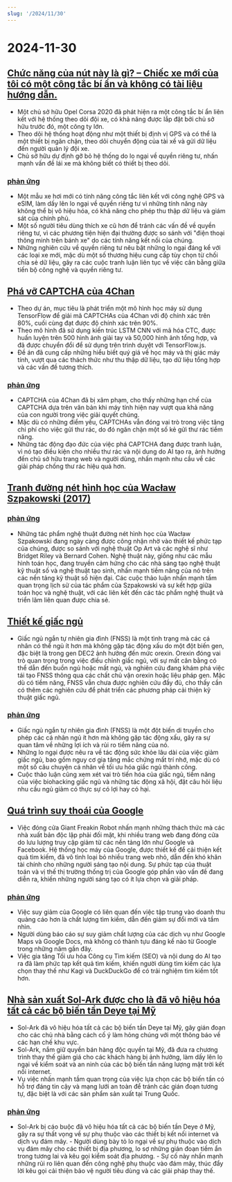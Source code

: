 ```yaml
---
slug: '/2024/11/30'
---
```


# 2024-11-30

## [Chức năng của nút này là gì? – Chiếc xe mới của tôi có một công tắc bí ẩn và không có tài liệu hướng dẫn.](https://blog.koenvh.nl/what-does-this-button-do-cm42u2oi7000a09l42f54g2pr)

- Một chủ sở hữu Opel Corsa 2020 đã phát hiện ra một công tắc bí ẩn liên kết với hệ thống theo dõi đội xe, có khả năng được lắp đặt bởi chủ sở hữu trước đó, một công ty lớn.
- Theo dõi hệ thống hoạt động như một thiết bị định vị GPS và có thể là một thiết bị ngăn chặn, theo dõi chuyển động của tài xế và gửi dữ liệu đến người quản lý đội xe.
- Chủ sở hữu dự định gỡ bỏ hệ thống do lo ngại về quyền riêng tư, nhấn mạnh vấn đề lái xe mà không biết có thiết bị theo dõi.

### [phản ứng](https://news.ycombinator.com/item?id=42276620)

- Một mẫu xe hơi mới có tính năng công tắc liên kết với công nghệ GPS và eSIM, làm dấy lên lo ngại về quyền riêng tư vì những tính năng này không thể bị vô hiệu hóa, có khả năng cho phép thu thập dữ liệu và giám sát của chính phủ.
- Một số người tiêu dùng thích xe cũ hơn để tránh các vấn đề về quyền riêng tư, vì các phương tiện hiện đại thường được so sánh với "điện thoại thông minh trên bánh xe" do các tính năng kết nối của chúng.
- Những nghiên cứu về quyền riêng tư nêu bật những lo ngại đáng kể với các loại xe mới, mặc dù một số thương hiệu cung cấp tùy chọn từ chối chia sẻ dữ liệu, gây ra các cuộc tranh luận liên tục về việc cân bằng giữa tiến bộ công nghệ và quyền riêng tư.

## [Phá vỡ CAPTCHA của 4Chan](https://www.nullpt.rs/breaking-the-4chan-captcha)

- Theo dự án, mục tiêu là phát triển một mô hình học máy sử dụng TensorFlow để giải mã CAPTCHAs của 4Chan với độ chính xác trên 80%, cuối cùng đạt được độ chính xác trên 90%.
- Theo mô hình đã sử dụng kiến trúc LSTM CNN với mã hóa CTC, được huấn luyện trên 500 hình ảnh giải tay và 50,000 hình ảnh tổng hợp, và đã được chuyển đổi để sử dụng trên trình duyệt với TensorFlow.js.
- Đề án đã cung cấp những hiểu biết quý giá về học máy và thị giác máy tính, vượt qua các thách thức như thu thập dữ liệu, tạo dữ liệu tổng hợp và các vấn đề tương thích.

### [phản ứng](https://news.ycombinator.com/item?id=42276865)

- CAPTCHA của 4Chan đã bị xâm phạm, cho thấy những hạn chế của CAPTCHA dựa trên văn bản khi máy tính hiện nay vượt qua khả năng của con người trong việc giải quyết chúng.
- Mặc dù có những điểm yếu, CAPTCHAs vẫn đóng vai trò trong việc tăng chi phí cho việc gửi thư rác, do đó ngăn chặn một số kẻ gửi thư rác tiềm năng.
- Những tác động đạo đức của việc phá CAPTCHA đang được tranh luận, vì nó tạo điều kiện cho nhiều thư rác và nội dung do AI tạo ra, ảnh hưởng đến chủ sở hữu trang web và người dùng, nhấn mạnh nhu cầu về các giải pháp chống thư rác hiệu quả hơn.

## [Tranh đường nét hình học của Wacław Szpakowski (2017)](https://www.theparisreview.org/blog/2017/02/15/rhythmical-lines/)

### [phản ứng](https://news.ycombinator.com/item?id=42277850)

- Những tác phẩm nghệ thuật đường nét hình học của Wacław Szpakowski đang ngày càng được công nhận nhờ vào thiết kế phức tạp của chúng, được so sánh với nghệ thuật Op Art và các nghệ sĩ như Bridget Riley và Bernard Cohen. Nghệ thuật này, giống như các mẫu hình toán học, đang truyền cảm hứng cho các nhà sáng tạo nghệ thuật kỹ thuật số và nghệ thuật tạo sinh, nhấn mạnh tiềm năng của nó trên các nền tảng kỹ thuật số hiện đại. Các cuộc thảo luận nhấn mạnh tầm quan trọng lịch sử của tác phẩm của Szpakowski và sự kết hợp giữa toán học và nghệ thuật, với các liên kết đến các tác phẩm nghệ thuật và triển lãm liên quan được chia sẻ.

## [Thiết kế giấc ngủ](https://minjunes.ai/posts/sleep/index.html)

- Giấc ngủ ngắn tự nhiên gia đình (FNSS) là một tình trạng mà các cá nhân có thể ngủ ít hơn mà không gặp tác động xấu do một đột biến gen, đặc biệt là trong gen DEC2 ảnh hưởng đến mức orexin. Orexin đóng vai trò quan trọng trong việc điều chỉnh giấc ngủ, với sự mất cân bằng có thể dẫn đến buồn ngủ hoặc mất ngủ, và nghiên cứu đang khám phá việc tái tạo FNSS thông qua các chất chủ vận orexin hoặc liệu pháp gen. Mặc dù có tiềm năng, FNSS vẫn chưa được nghiên cứu đầy đủ, cho thấy cần có thêm các nghiên cứu để phát triển các phương pháp cải thiện kỹ thuật giấc ngủ.

### [phản ứng](https://news.ycombinator.com/item?id=42279454)

- Giấc ngủ ngắn tự nhiên gia đình (FNSS) là một đột biến di truyền cho phép các cá nhân ngủ ít hơn mà không gặp tác động xấu, gây ra sự quan tâm về những lợi ích và rủi ro tiềm năng của nó.
- Những lo ngại được nêu ra về tác động sức khỏe lâu dài của việc giảm giấc ngủ, bao gồm nguy cơ gia tăng mắc chứng mất trí nhớ, mặc dù có một số câu chuyện cá nhân về tối ưu hóa giấc ngủ thành công.
- Cuộc thảo luận cũng xem xét vai trò tiến hóa của giấc ngủ, tiềm năng của việc biohacking giấc ngủ và những tác động xã hội, đặt câu hỏi liệu nhu cầu ngủ giảm có thực sự có lợi hay có hại.

## [Quá trình suy thoái của Google](https://www.baldurbjarnason.com/2024/the-deterioration-of-google/)

- Việc đóng cửa Giant Freakin Robot nhấn mạnh những thách thức mà các nhà xuất bản độc lập phải đối mặt, khi nhiều trang web đang đóng cửa do lưu lượng truy cập giảm từ các nền tảng lớn như Google và Facebook. Hệ thống học máy của Google, được thiết kế để cải thiện kết quả tìm kiếm, đã vô tình loại bỏ nhiều trang web nhỏ, dẫn đến khó khăn tài chính cho những người sáng tạo nội dung. Sự phức tạp của thuật toán và vị thế thị trường thống trị của Google góp phần vào vấn đề đang diễn ra, khiến những người sáng tạo có ít lựa chọn và giải pháp.

### [phản ứng](https://news.ycombinator.com/item?id=42277673)

- Việc suy giảm của Google có liên quan đến việc tập trung vào doanh thu quảng cáo hơn là chất lượng tìm kiếm, dẫn đến giảm sự đổi mới và tầm nhìn.
- Người dùng báo cáo sự suy giảm chất lượng của các dịch vụ như Google Maps và Google Docs, mà không có thành tựu đáng kể nào từ Google trong những năm gần đây.
- Việc gia tăng Tối ưu hóa Công cụ Tìm kiếm (SEO) và nội dung do AI tạo ra đã làm phức tạp kết quả tìm kiếm, khiến người dùng tìm kiếm các lựa chọn thay thế như Kagi và DuckDuckGo để có trải nghiệm tìm kiếm tốt hơn.

## [Nhà sản xuất Sol-Ark được cho là đã vô hiệu hóa tất cả các bộ biến tần Deye tại Mỹ](https://solarboi.com/2024/11/17/sol-ark-oem-disables-all-deye-inverters-in-the-us/)

- Sol-Ark đã vô hiệu hóa tất cả các bộ biến tần Deye tại Mỹ, gây gián đoạn cho các chủ nhà bằng cách cố ý làm hỏng chúng với một thông báo về các hạn chế khu vực.
- Sol-Ark, nắm giữ quyền bán hàng độc quyền tại Mỹ, đã đưa ra chương trình thay thế giảm giá cho các khách hàng bị ảnh hưởng, làm dấy lên lo ngại về kiểm soát và an ninh của các bộ biến tần năng lượng mặt trời kết nối internet.
- Vụ việc nhấn mạnh tầm quan trọng của việc lựa chọn các bộ biến tần có hỗ trợ đáng tin cậy và mạng lưới an toàn để tránh các gián đoạn tương tự, đặc biệt là với các sản phẩm sản xuất tại Trung Quốc.

### [phản ứng](https://news.ycombinator.com/item?id=42279010)

- Sol-Ark bị cáo buộc đã vô hiệu hóa tất cả các bộ biến tần Deye ở Mỹ, gây ra sự thất vọng về sự phụ thuộc vào các thiết bị kết nối internet và dịch vụ đám mây. - Người dùng bày tỏ lo ngại về sự phụ thuộc vào dịch vụ đám mây cho các thiết bị địa phương, lo sợ những gián đoạn tiềm ẩn trong tương lai và kêu gọi kiểm soát địa phương. - Sự cố này nhấn mạnh những rủi ro liên quan đến công nghệ phụ thuộc vào đám mây, thúc đẩy lời kêu gọi cải thiện bảo vệ người tiêu dùng và các giải pháp thay thế.

<head>
  <meta property="og:title" content="Chức năng của nút này là gì? – Chiếc xe mới của tôi có một công tắc bí ẩn và không có tài liệu hướng dẫn." />
  <meta property="og:type" content="website" />
  <meta property="og:image" content="https://og.cho.sh/api/og/?title=Ch%E1%BB%A9c%20n%C4%83ng%20c%E1%BB%A7a%20n%C3%BAt%20n%C3%A0y%20l%C3%A0%20g%C3%AC%3F%20%E2%80%93%20Chi%E1%BA%BFc%20xe%20m%E1%BB%9Bi%20c%E1%BB%A7a%20t%C3%B4i%20c%C3%B3%20m%E1%BB%99t%20c%C3%B4ng%20t%E1%BA%AFc%20b%C3%AD%20%E1%BA%A9n%20v%C3%A0%20kh%C3%B4ng%20c%C3%B3%20t%C3%A0i%20li%E1%BB%87u%20h%C6%B0%E1%BB%9Bng%20d%E1%BA%ABn.&subheading=Th%E1%BB%A9%20B%E1%BA%A3y%2C%2030%20th%C3%A1ng%2011%2C%202024%3A%20T%C3%B3m%20t%E1%BA%AFt%20tin%20t%E1%BB%A9c%20v%E1%BB%81%20hacker" />
</head>
